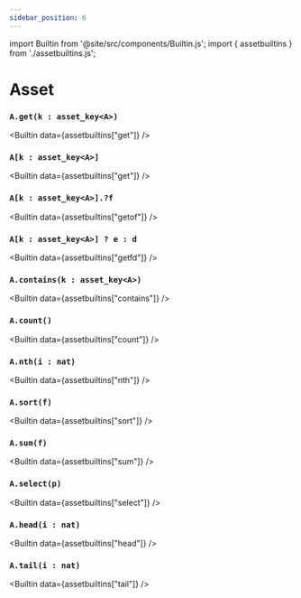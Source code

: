 ```yaml
---
sidebar_position: 6
---
```

import Builtin from '@site/src/components/Builtin.js';
import { assetbuiltins } from './assetbuiltins.js';

# Asset

### `A.get(k : asset_key<A>)`

<Builtin data={assetbuiltins["get"]} />

### `A[k : asset_key<A>]`

<Builtin data={assetbuiltins["get"]} />

### `A[k : asset_key<A>].?f`

<Builtin data={assetbuiltins["getof"]} />

### `A[k : asset_key<A>] ? e : d`

<Builtin data={assetbuiltins["getfd"]} />

### `A.contains(k : asset_key<A>)`

<Builtin data={assetbuiltins["contains"]} />

### `A.count()`

<Builtin data={assetbuiltins["count"]} />

### `A.nth(i : nat)`

<Builtin data={assetbuiltins["nth"]} />

### `A.sort(f)`

<Builtin data={assetbuiltins["sort"]} />

### `A.sum(f)`

<Builtin data={assetbuiltins["sum"]} />

### `A.select(p)`

<Builtin data={assetbuiltins["select"]} />

### `A.head(i : nat)`

<Builtin data={assetbuiltins["head"]} />

### `A.tail(i : nat)`

<Builtin data={assetbuiltins["tail"]} />